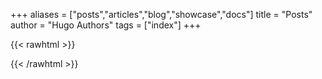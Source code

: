 +++
aliases = ["posts","articles","blog","showcase","docs"]
title = "Posts"
author = "Hugo Authors"
tags = ["index"]
+++


{{< rawhtml >}} 
<div id="cusdis_thread"
  data-host="https://cusdis.com"
  data-app-id="0553b0ad-bd94-407c-9630-1b113e71320d"
  data-page-id="{{ PAGE_ID }}"
  data-page-url="{{ PAGE_URL }}"
  data-page-title="{{ PAGE_TITLE }}"
  style="background-color: white;"
></div>
<script async defer src="https://cusdis.com/js/cusdis.es.js"></script>
{{< /rawhtml >}} 
